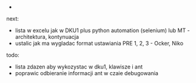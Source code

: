 - 



next:
- lista w excelu jak w DKU1 plus python automation (selenium) lub MT - architektura, kontynuacja
- ustalic jak  ma wygladac format ustawiania PRE 1, 2, 3 - Ocker, Niko

todo:
- lista zdazen aby wykozystac w dku1, klawisze i ant
- poprawic odbieranie informacji ant w czaie debugowania